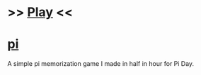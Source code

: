 
# >> [Play](https://vulae.github.io/pi/) <<

# [pi](https://github.com/Vulae/pi)

A simple pi memorization game I made in half in hour for Pi Day.
